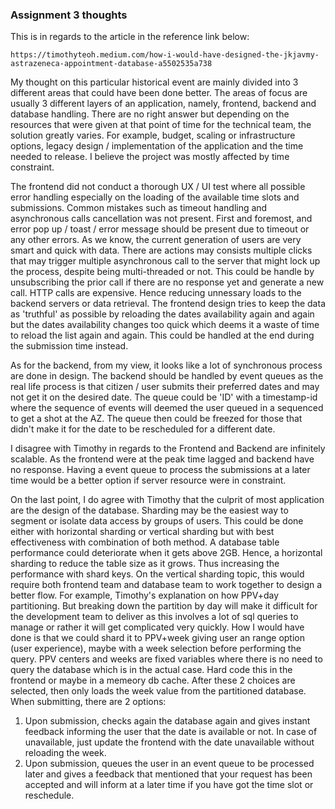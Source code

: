 ### Assignment 3 thoughts
This is in regards to the article in the reference link below:

	https://timothyteoh.medium.com/how-i-would-have-designed-the-jkjavmy-astrazeneca-appointment-database-a5502535a738 

My thought on this particular historical event are mainly divided into 3 different areas that could have been done better. The areas of focus are usually 3 different layers of an application, namely, frontend, backend and database handling. There are no right answer but depending on the resources that were given at that point of time for the technical team, the solution greatly varies. For example, budget, scaling or infrastructure options, legacy design / implementation of the application and the time needed to release.
I believe the project was mostly affected by time constraint.

The frontend did not conduct a thorough UX / UI test where all possible error handling especially on the loading of the available time slots and submissions. Common mistakes such as timeout handling and asynchronous calls cancellation was not present. First and foremost, and error pop up / toast / error message should be present due to timeout or any other errors. As we know, the current generation of users are very smart and quick with data. There are actions may consists multiple clicks that may trigger multiple asynchronous call to the server that might lock up the process, despite being multi-threaded or not. This could be handle by unsubscribing the prior call if there are no response yet and generate a new call. HTTP calls are expensive. Hence reducing unnessary loads to the backend servers or data retrieval. The frontend design tries to keep the data as 'truthful' as possible by reloading the dates availability again and again but the dates availability changes too quick which deems it a waste of time to reload the list again and again. This could be handled at the end during the submission time instead.

As for the backend, from my view, it looks like a lot of synchronous process are done in design. The backend should be handled by event queues as the real life process is that citizen / user submits their preferred dates and may not get it on the desired date. The queue could be 'ID' with a timestamp-id where the sequence of events will deemed the user queued in a sequenced to get a shot at the AZ. The queue then could be freezed for those that didn't make it for the date to be rescheduled for a different date.

I disagree with Timothy in regards to the Frontend and Backend are infinitely scalable. As the frontend were at the peak time lagged and backend have no response. Having a event queue to process the submissions at a later time would be a better option if server resource were in constraint.

On the last point, I do agree with Timothy that the culprit of most application are the design of the database. Sharding may be the easiest way to segment or isolate data access by groups of users. This could be done either with horizontal sharding or vertical sharding but with best effectiveness with combination of both method. A database table performance could deteriorate when it gets above 2GB. Hence, a horizontal sharding to reduce the table size as it grows. Thus increasing the performance with shard keys. On the vertical sharding topic, this would require both frontend team and database team to work together to design a better flow. For example, Timothy's explanation on how PPV+day partitioning. But breaking down the partition by day will make it difficult for the development team to deliver as this involves a lot of sql queries to manage or rather it will get complicated very quickly. How I would have done is that we could shard it to PPV+week giving user an range option (user experience), maybe with a week selection before performing the query. PPV centers and weeks are fixed variables where there is no need to query the database which is in the actual case. Hard code this in the frontend or maybe in a memeory db cache. After these 2 choices are selected, then only loads the week value from the partitioned database. When submitting, there are 2 options:

1. Upon submission, checks again the database again and gives instant feedback informing the user that the date is available or not. In case of unavailable, just update the frontend with the date unavailable without reloading the week. 
2. Upon submission, queues the user in an event queue to be processed later and gives a feedback that mentioned that your request has been accepted and will inform at a later time if you have got the time slot or reschedule.